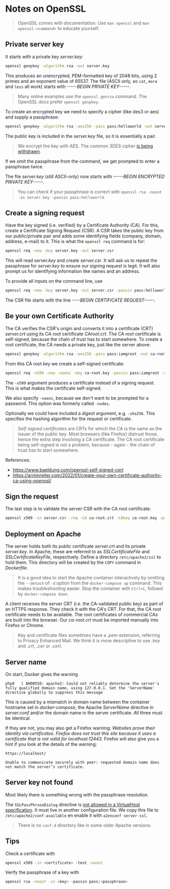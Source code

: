 # Notes on OpenSSL

> OpenSSL comes with documentation. Use `man openssl` and
`man openssl-<command>` to educate yourself.

## Private server key

It starts with a private key *server.key*:

```bash
openssl genpkey -algorithm rsa -out server.key
```

This produces an unencrypted, PEM-formatted key of 2048 bits,
using 2 primes and an exponent value of 65537.
The file (ASCII only, so `cat`, `more` and `less` all work)
starts with *-----BEGIN PRIVATE KEY-----*.

> Many online examples use the `openssl genrsa` command.
The OpenSSL docs prefer `openssl genpkey`.

To create an encrypted key we need to specify a cipher
(like des3 or aes) and supply a passphrase:

```bash
openssl genpkey -algorithm rsa -aes256 -pass pass:helloworld -out server.key
```

The public key is included in the *server.key* file, so it is essentially a pair.

> We encrypt the key with AES. The common 3DES cipher
[is being withdrawn](https://www.cryptomathic.com/news-events/blog/3des-is-officially-being-retired).

If we omit the passphrase from the command, we get prompted
to enter a passphrase twice.

The file *server.key* (still ASCII-only) now starts with
*-----BEGIN ENCRYPTED PRIVATE KEY-----*.

> You can check if your passphrase is correct with
`openssl rsa -noout -in server.key -passin pass:helloworld`.

## Create a signing request

Have the key signed (i.e. verified) by a Certificate Authority (CA).
For this, create a Certificate Signing Request (CSR).
A CSR takes the public key from our public/private pair and adds some identifying
fields (company, domain, address, e-mail) to it.
This is what the `openssl req` command is for:

```bash
openssl req -new -key server.key -out server.csr
```

This will read *server.key* and create *server.csr*.
It will ask us to repeat the passphrase for *server.key* to ensure
our signing request is legit.
It will also prompt us for identifying information like names and an address.

To provide all inputs on the command line, use

```bash
openssl req -new -key server.key -out server.csr -passin pass:helloworld -subj "/C=NL/ST=Limburg/L=Weert/O=example/OU=example/CN=example.com" -addext "subjectAltName=email:admin@example.com"
```

The CSR file starts with the line *----BEGIN CERTIFICATE REQUEST-----*.

## Be your own Certificate Authority

The CA verifies the CSR's origin and converts it into a certificate (CRT) *server.crt*
using its CA root certificate *CAroot.crt*.
The CA root certificate is self-signed, because the chain of trust has to start somewhere.
To create a root certificate, the CA needs a private key, just like the server above:

```bash
openssl genpkey -algorithm rsa -aes256 -pass pass:iamgroot -out ca-root.key
```

From this CA root key we create a self-signed certificate:

```bash
openssl req -x509 -new -noenc -key ca-root.key -passin pass:iamgroot -days 365 -out ca-root.crt -subj "/C=NL/ST=Limburg/L=Weert/O=CertOrg/OU=CertOrg/CN=CertOrg"
```

The `-x509` argument produces a certificate instead of a signing request.
This is what makes the certificate self-signed.

We also specify `-noenc`, because we don't want to be prompted for a password.
This option was formerly called `-nodes`.

Optionally we could have included a *digest* argument, e.g. `-sha256`.
This specifies the hashing algorithm for the request or certificate.

> *Self-signed certificates* are CRTs for which the CA is the same as the issuer of
  the public key.
  Most browsers (like Firefox) distrust those, hence the extra step
  involving a CA certificate.
  The CA root certificate being self-signed is not a problem, because - again -
  the chain of trust has to start somewhere.

References:

* <https://www.baeldung.com/openssl-self-signed-cert>
* <https://arminreiter.com/2022/01/create-your-own-certificate-authority-ca-using-openssl/>

## Sign the request

The last step is to validate the server CSR with the CA root certificate:

```bash
openssl x509 -in server.csr -req -CA ca-root.crt -CAkey ca-root.key -passin pass:iamgroot -out server.crt
```

## Deployment on Apache

The server holds both its public certificate *server.crt* and its private *server.key*.
In Apache, these are referred to as *SSLCertificateFile* and *SSLCertificateKeyFile*,
respectively.
Define a directory `/etc/apache2/ssl` to hold them.
This directory will be created by the `COPY` command in *Dockerfile*.

> It is a good idea to start the Apache container interactively by
  omitting the `--detach` of `-d` option from the `docker-compose up` command.
  This makes troubleshooting easier.
  Stop the container with `Ctrl+C`, followd by `docker-compose down`.

A client receives the server CRT (i.e. the CA-validated public key)
as part of an HTTPS response. They check it with the CA's CRT.
For that, the CA root certificate needs to be available.
The root certificates of commercial CAs are built into the browser.
Our *ca-root.crt* must be imported manually into Firefox or Chrome.

> Key and certificate files sometimes have a *.pem* extension, referring to
  Privacy Enhanced Mail. We think it is more descriptive to use *.key* and
  *.crt*, *.cer* or *.cert*.

## Server name

On start, Docker gives the warning

```tty
php8   | AH00558: apache2: Could not reliably determine the server's fully qualified domain name, using 127.0.0.1. Set the 'ServerName' directive globally to suppress this message
```

This is caused by a mismatch in domain name between the container hostname
set in *docker-compose*, the Apache *ServerName* directive in *server.conf*
and/or the domain name in the server certificate.
All three must be identical.

If they are not, you may also get a Firefox warning:
*Websites prove their identity via certificates.
Firefox does not trust this site because it uses a certificate that is not
valid for localhost:12443.*
Firefox will also give you a hint if you look at the details of the warning:

```text
https://localhost/

Unable to communicate securely with peer: requested domain name does not match the server’s certificate.
```

## Server key not found

Most likely there is something wrong with the passphrase resolution.

The `SSLPassPhraseDialog` directive is [not allowed in a VirtualHost specification](https://www.apachelounge.com/viewtopic.php?t=7981).
It must live in another configuration file.
We copy this file to `/etc/apache2/conf-available` en enable it with `a2enconf server-ssl`.

> There is no `conf.d` directory like in some older Apache versions.

## Tips

Check a certificate with

```bash
openssl x509 -in <certificate> -text -noout
```

Verify the passphrase of a key with

```bash
openssl rsa -noout -in <key> -passin pass:<passphrase>
```
